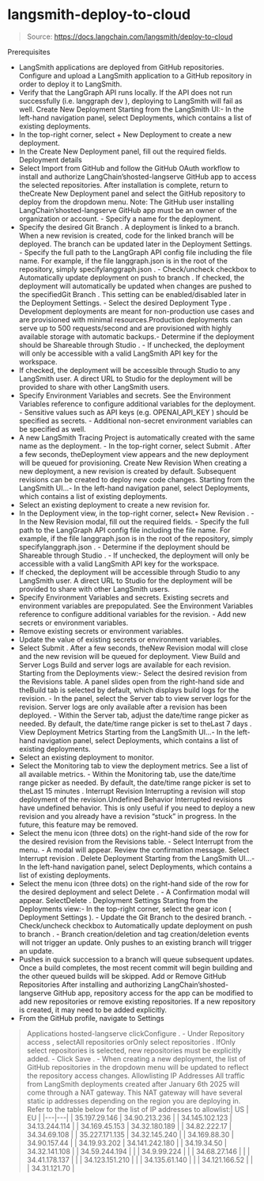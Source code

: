 # langsmith-deploy-to-cloud

> Source: https://docs.langchain.com/langsmith/deploy-to-cloud

Prerequisites
- LangSmith applications are deployed from GitHub repositories. Configure and upload a LangSmith application to a GitHub repository in order to deploy it to LangSmith.
- Verify that the LangGraph API runs locally. If the API does not run successfully (i.e.
langgraph dev
), deploying to LangSmith will fail as well.
Create New Deployment
Starting from the LangSmith UI:- In the left-hand navigation panel, select Deployments, which contains a list of existing deployments.
- In the top-right corner, select + New Deployment to create a new deployment.
- In the
Create New Deployment
panel, fill out the required fields. Deployment details
- Select
Import from GitHub
and follow the GitHub OAuth workflow to install and authorize LangChain’shosted-langserve
GitHub app to access the selected repositories. After installation is complete, return to theCreate New Deployment
panel and select the GitHub repository to deploy from the dropdown menu. Note: The GitHub user installing LangChain’shosted-langserve
GitHub app must be an owner of the organization or account. - Specify a name for the deployment.
- Specify the desired
Git Branch
. A deployment is linked to a branch. When a new revision is created, code for the linked branch will be deployed. The branch can be updated later in the Deployment Settings. - Specify the full path to the LangGraph API config file including the file name. For example, if the file
langgraph.json
is in the root of the repository, simply specifylanggraph.json
. - Check/uncheck checkbox to
Automatically update deployment on push to branch
. If checked, the deployment will automatically be updated when changes are pushed to the specifiedGit Branch
. This setting can be enabled/disabled later in the Deployment Settings. - Select the desired
Deployment Type
. Development
deployments are meant for non-production use cases and are provisioned with minimal resources.Production
deployments can serve up to 500 requests/second and are provisioned with highly available storage with automatic backups.- Determine if the deployment should be
Shareable through Studio
. - If unchecked, the deployment will only be accessible with a valid LangSmith API key for the workspace.
- If checked, the deployment will be accessible through Studio to any LangSmith user. A direct URL to Studio for the deployment will be provided to share with other LangSmith users.
- Specify
Environment Variables
and secrets. See the Environment Variables reference to configure additional variables for the deployment. - Sensitive values such as API keys (e.g.
OPENAI_API_KEY
) should be specified as secrets. - Additional non-secret environment variables can be specified as well.
- A new LangSmith
Tracing Project
is automatically created with the same name as the deployment. - In the top-right corner, select
Submit
. After a few seconds, theDeployment
view appears and the new deployment will be queued for provisioning.
Create New Revision
When creating a new deployment, a new revision is created by default. Subsequent revisions can be created to deploy new code changes. Starting from the LangSmith UI…- In the left-hand navigation panel, select Deployments, which contains a list of existing deployments.
- Select an existing deployment to create a new revision for.
- In the
Deployment
view, in the top-right corner, select+ New Revision
. - In the
New Revision
modal, fill out the required fields. - Specify the full path to the LangGraph API config file including the file name. For example, if the file
langgraph.json
is in the root of the repository, simply specifylanggraph.json
. - Determine if the deployment should be
Shareable through Studio
. - If unchecked, the deployment will only be accessible with a valid LangSmith API key for the workspace.
- If checked, the deployment will be accessible through Studio to any LangSmith user. A direct URL to Studio for the deployment will be provided to share with other LangSmith users.
- Specify
Environment Variables
and secrets. Existing secrets and environment variables are prepopulated. See the Environment Variables reference to configure additional variables for the revision. - Add new secrets or environment variables.
- Remove existing secrets or environment variables.
- Update the value of existing secrets or environment variables.
- Select
Submit
. After a few seconds, theNew Revision
modal will close and the new revision will be queued for deployment.
View Build and Server Logs
Build and server logs are available for each revision. Starting from the Deployments view:- Select the desired revision from the
Revisions
table. A panel slides open from the right-hand side and theBuild
tab is selected by default, which displays build logs for the revision. - In the panel, select the
Server
tab to view server logs for the revision. Server logs are only available after a revision has been deployed. - Within the
Server
tab, adjust the date/time range picker as needed. By default, the date/time range picker is set to theLast 7 days
.
View Deployment Metrics
Starting from the LangSmith UI…- In the left-hand navigation panel, select Deployments, which contains a list of existing deployments.
- Select an existing deployment to monitor.
- Select the
Monitoring
tab to view the deployment metrics. See a list of all available metrics. - Within the
Monitoring
tab, use the date/time range picker as needed. By default, the date/time range picker is set to theLast 15 minutes
.
Interrupt Revision
Interrupting a revision will stop deployment of the revision.Undefined Behavior
Interrupted revisions have undefined behavior. This is only useful if you need to deploy a new revision and you already have a revision “stuck” in progress. In the future, this feature may be removed.
- Select the menu icon (three dots) on the right-hand side of the row for the desired revision from the
Revisions
table. - Select
Interrupt
from the menu. - A modal will appear. Review the confirmation message. Select
Interrupt revision
.
Delete Deployment
Starting from the LangSmith UI…- In the left-hand navigation panel, select Deployments, which contains a list of existing deployments.
- Select the menu icon (three dots) on the right-hand side of the row for the desired deployment and select
Delete
. - A
Confirmation
modal will appear. SelectDelete
.
Deployment Settings
Starting from the Deployments view:- In the top-right corner, select the gear icon (
Deployment Settings
). - Update the
Git Branch
to the desired branch. - Check/uncheck checkbox to
Automatically update deployment on push to branch
. - Branch creation/deletion and tag creation/deletion events will not trigger an update. Only pushes to an existing branch will trigger an update.
- Pushes in quick succession to a branch will queue subsequent updates. Once a build completes, the most recent commit will begin building and the other queued builds will be skipped.
Add or Remove GitHub Repositories
After installing and authorizing LangChain’shosted-langserve
GitHub app, repository access for the app can be modified to add new repositories or remove existing repositories. If a new repository is created, it may need to be added explicitly.
- From the GitHub profile, navigate to
Settings
>Applications
>hosted-langserve
> clickConfigure
. - Under
Repository access
, selectAll repositories
orOnly select repositories
. IfOnly select repositories
is selected, new repositories must be explicitly added. - Click
Save
. - When creating a new deployment, the list of GitHub repositories in the dropdown menu will be updated to reflect the repository access changes.
Allowlisting IP Addresses
All traffic from LangSmith deployments created after January 6th 2025 will come through a NAT gateway. This NAT gateway will have several static ip addresses depending on the region you are deploying in. Refer to the table below for the list of IP addresses to allowlist:| US | EU |
|---|---|
| 35.197.29.146 | 34.90.213.236 |
| 34.145.102.123 | 34.13.244.114 |
| 34.169.45.153 | 34.32.180.189 |
| 34.82.222.17 | 34.34.69.108 |
| 35.227.171.135 | 34.32.145.240 |
| 34.169.88.30 | 34.90.157.44 |
| 34.19.93.202 | 34.141.242.180 |
| 34.19.34.50 | 34.32.141.108 |
| 34.59.244.194 | |
| 34.9.99.224 | |
| 34.68.27.146 | |
| 34.41.178.137 | |
| 34.123.151.210 | |
| 34.135.61.140 | |
| 34.121.166.52 | |
| 34.31.121.70 |
